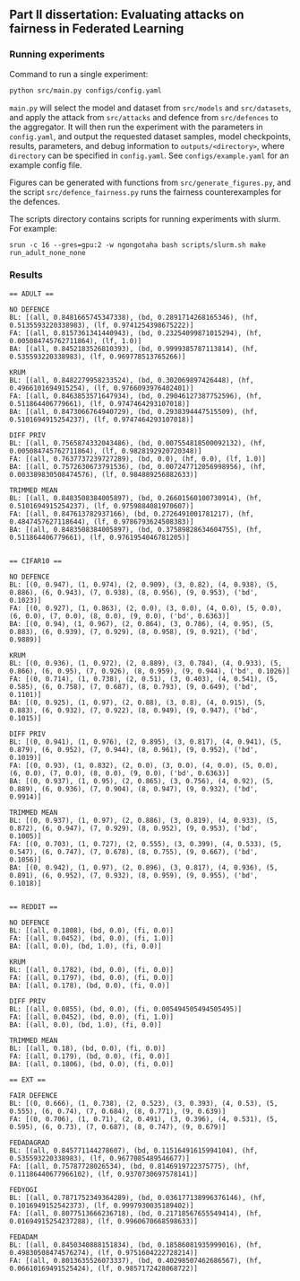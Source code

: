 ## Part II dissertation: Evaluating attacks on fairness in Federated Learning

### Running experiments

Command to run a single experiment:
```bash
python src/main.py configs/config.yaml
```
`main.py` will select the model and dataset from `src/models` and `src/datasets`, and apply the attack from `src/attacks` and defence from `src/defences` to the aggregator. It will then run the experiment with the parameters in `config.yaml`, and output the requested dataset samples, model checkpoints, results, parameters, and debug information to `outputs/<directory>`, where `directory` can be specified in `config.yaml`. See `configs/example.yaml` for an example config file.

Figures can be generated with functions from `src/generate_figures.py`, and the script `src/defence_fairness.py` runs the fairness counterexamples for the defences.

The scripts directory contains scripts for running experiments with slurm. For example:
```
srun -c 16 --gres=gpu:2 -w ngongotaha bash scripts/slurm.sh make run_adult_none_none
```

### Results

```
== ADULT ==

NO DEFENCE
BL: [(all, 0.8481665745347338), (bd, 0.2891714268165346), (hf, 0.5135593220338983), (lf, 0.9741254398675222)]
FA: [(all, 0.8157361341440943), (bd, 0.23254099871015294), (hf, 0.005084745762711864), (lf, 1.0)]
BA: [(all, 0.8452183526810393), (bd, 0.9999385787113814), (hf, 0.535593220338983), (lf, 0.969778513765266)]

KRUM
BL: [(all, 0.8482279958233524), (bd, 0.302069897426448), (hf, 0.4966101694915254), (lf, 0.9766093976402401)]
FA: [(all, 0.8463853571647934), (bd, 0.29046127387752596), (hf, 0.511864406779661), (lf, 0.9747464293107018)]
BA: [(all, 0.8473066764940729), (bd, 0.2938394447515509), (hf, 0.5101694915254237), (lf, 0.9747464293107018)]

DIFF PRIV
BL: [(all, 0.7565874332043486), (bd, 0.007554818500092132), (hf, 0.005084745762711864), (lf, 0.9828192920720348)]
FA: [(all, 0.7637737239727289), (bd, 0.0), (hf, 0.0), (lf, 1.0)]
BA: [(all, 0.7572630673791536), (bd, 0.007247712056998956), (hf, 0.003389830508474576), (lf, 0.984889256882633)]

TRIMMED MEAN
BL: [(all, 0.8483508384005897), (bd, 0.26601560100730914), (hf, 0.5101694915254237), (lf, 0.9759884081970607)]
FA: [(all, 0.847613782937166), (bd, 0.2726491001781217), (hf, 0.4847457627118644), (lf, 0.9786793624508383)]
BA: [(all, 0.8483508384005897), (bd, 0.37589828634604755), (hf, 0.511864406779661), (lf, 0.9761954046781205)]


== CIFAR10 ==

NO DEFENCE
BL: [(0, 0.947), (1, 0.974), (2, 0.909), (3, 0.82), (4, 0.938), (5, 0.886), (6, 0.943), (7, 0.938), (8, 0.956), (9, 0.953), ('bd', 0.1023)]
FA: [(0, 0.927), (1, 0.863), (2, 0.0), (3, 0.0), (4, 0.0), (5, 0.0), (6, 0.0), (7, 0.0), (8, 0.0), (9, 0.0), ('bd', 0.6363)]
BA: [(0, 0.94), (1, 0.967), (2, 0.864), (3, 0.786), (4, 0.95), (5, 0.883), (6, 0.939), (7, 0.929), (8, 0.958), (9, 0.921), ('bd', 0.9889)]

KRUM
BL: [(0, 0.936), (1, 0.972), (2, 0.889), (3, 0.784), (4, 0.933), (5, 0.866), (6, 0.95), (7, 0.926), (8, 0.959), (9, 0.944), ('bd', 0.1026)]
FA: [(0, 0.714), (1, 0.738), (2, 0.51), (3, 0.403), (4, 0.541), (5, 0.585), (6, 0.758), (7, 0.687), (8, 0.793), (9, 0.649), ('bd', 0.1101)]
BA: [(0, 0.925), (1, 0.97), (2, 0.88), (3, 0.8), (4, 0.915), (5, 0.883), (6, 0.932), (7, 0.922), (8, 0.949), (9, 0.947), ('bd', 0.1015)]

DIFF PRIV
BL: [(0, 0.941), (1, 0.976), (2, 0.895), (3, 0.817), (4, 0.941), (5, 0.879), (6, 0.952), (7, 0.944), (8, 0.961), (9, 0.952), ('bd', 0.1019)]
FA: [(0, 0.93), (1, 0.832), (2, 0.0), (3, 0.0), (4, 0.0), (5, 0.0), (6, 0.0), (7, 0.0), (8, 0.0), (9, 0.0), ('bd', 0.6363)]
BA: [(0, 0.937), (1, 0.95), (2, 0.865), (3, 0.756), (4, 0.92), (5, 0.889), (6, 0.936), (7, 0.904), (8, 0.947), (9, 0.932), ('bd', 0.9914)]

TRIMMED MEAN
BL: [(0, 0.937), (1, 0.97), (2, 0.886), (3, 0.819), (4, 0.933), (5, 0.872), (6, 0.947), (7, 0.929), (8, 0.952), (9, 0.953), ('bd', 0.1005)]
FA: [(0, 0.703), (1, 0.727), (2, 0.555), (3, 0.399), (4, 0.533), (5, 0.547), (6, 0.747), (7, 0.678), (8, 0.755), (9, 0.667), ('bd', 0.1056)]
BA: [(0, 0.942), (1, 0.97), (2, 0.896), (3, 0.817), (4, 0.936), (5, 0.891), (6, 0.952), (7, 0.932), (8, 0.959), (9, 0.955), ('bd', 0.1018)]


== REDDIT ==

NO DEFENCE
BL: [(all, 0.1808), (bd, 0.0), (fi, 0.0)]
FA: [(all, 0.0452), (bd, 0.0), (fi, 1.0)]
BA: [(all, 0.0), (bd, 1.0), (fi, 0.0)]

KRUM
BL: [(all, 0.1782), (bd, 0.0), (fi, 0.0)]
FA: [(all, 0.1797), (bd, 0.0), (fi, 0.0)]
BA: [(all, 0.178), (bd, 0.0), (fi, 0.0)]

DIFF PRIV
BL: [(all, 0.0855), (bd, 0.0), (fi, 0.005494505494505495)]
FA: [(all, 0.0452), (bd, 0.0), (fi, 1.0)]
BA: [(all, 0.0), (bd, 1.0), (fi, 0.0)]

TRIMMED MEAN
BL: [(all, 0.18), (bd, 0.0), (fi, 0.0)]
FA: [(all, 0.179), (bd, 0.0), (fi, 0.0)]
BA: [(all, 0.1806), (bd, 0.0), (fi, 0.0)]

== EXT ==

FAIR DEFENCE
BL: [(0, 0.666), (1, 0.738), (2, 0.523), (3, 0.393), (4, 0.53), (5, 0.555), (6, 0.74), (7, 0.684), (8, 0.771), (9, 0.639)]
FA: [(0, 0.706), (1, 0.71), (2, 0.491), (3, 0.396), (4, 0.531), (5, 0.595), (6, 0.73), (7, 0.687), (8, 0.747), (9, 0.679)]

FEDADAGRAD
BL: [(all, 0.845771144278607), (bd, 0.11516491615994104), (hf, 0.535593220338983), (lf, 0.9677085489546677)]
FA: [(all, 0.75787728026534), (bd, 0.8146919722375775), (hf, 0.11186440677966102), (lf, 0.9370730697578141)]

FEDYOGI
BL: [(all, 0.7871752349364289), (bd, 0.036177138996376146), (hf, 0.1016949152542373), (lf, 0.9997930035189402)]
FA: [(all, 0.8077513666236718), (bd, 0.21718567655549414), (hf, 0.01694915254237288), (lf, 0.9960670668598633)]

FEDADAM
BL: [(all, 0.8450340888151834), (bd, 0.18586081935999016), (hf, 0.49830508474576274), (lf, 0.9751604222728214)]
FA: [(all, 0.8013635526073337), (bd, 0.40298507462686567), (hf, 0.06610169491525424), (lf, 0.9857172428068722)]
```